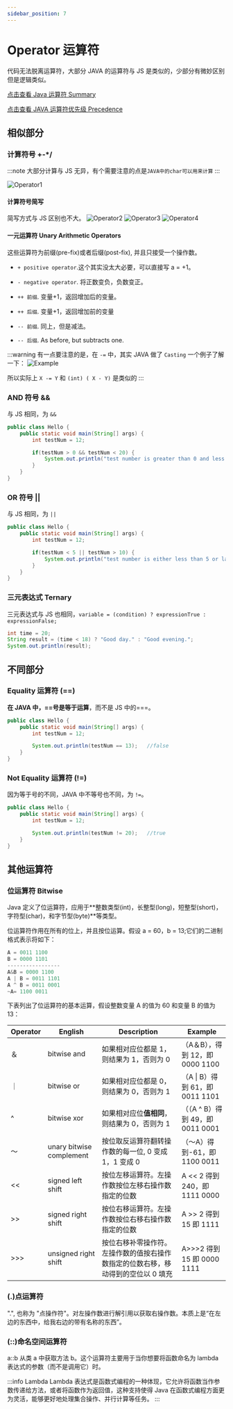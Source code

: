 ```yaml
---
sidebar_position: 7
---
```


# Operator 运算符

代码无法脱离运算符，大部分 JAVA 的运算符与 JS 是类似的，少部分有微妙区别但是逻辑类似。

[点击查看 Java 运算符 Summary](https://docs.oracle.com/javase/tutorial/java/nutsandbolts/opsummary.html)

[点击查看 JAVA 运算符优先级 Precedence](https://www.cs.bilkent.edu.tr/~guvenir/courses/CS101/op_precedence.html)

## 相似部分

### 计算符号 +-\*/

:::note
大部分计算与 JS 无异，有个需要注意的点是`JAVA中的char可以用来计算`
:::

![Operator1](../images/java-basic-operator-1.png)

#### 计算符号简写

简写方式与 JS 区别也不大。
![Operator2](../images/java-basic-operator-2.png)
![Operator3](../images/java-basic-operator-3.png)
![Operator4](../images/java-basic-operator-4.png)

#### 一元运算符 Unary Arithmetic Operators

这些运算符为前缀(pre-fix)或者后缀(post-fix), 并且只接受一个操作数。

- `+ positive operator`.这个其实没太大必要，可以直接写 a = +1。

- `- negative operator`. 将正数变负，负数变正。

- `++ 前缀`. 变量+1，返回增加后的变量。

- `++ 后缀`. 变量+1，返回增加前的变量

- `-- 前缀`. 同上，但是减法。

- `-- 后缀`. As before, but subtracts one.

:::warning
有一点要注意的是，在 `-=` 中，其实 JAVA 做了 `Casting`
一个例子了解一下：
![Example](../images/java-basic-operator-example1.png)

所以实际上 `X -= Y` 和 `(int) ( X - Y)` 是类似的
:::

### AND 符号 &&

与 JS 相同，为 `&&`

```java title="&&"
public class Hello {
    public static void main(String[] args) {
        int testNum = 12;

        if(testNum > 0 && testNum < 20) {
            System.out.println("test number is greater than 0 and less than 20!");
        }
    }
}
```

### OR 符号 ||

与 JS 相同，为 `||`

```java title="||"
public class Hello {
    public static void main(String[] args) {
        int testNum = 12;

        if(testNum < 5 || testNum > 10) {
            System.out.println("test number is either less than 5 or larger than 10!");
        }
    }
}
```

### 三元表达式 Ternary

三元表达式与 JS 也相同，`variable = (condition) ? expressionTrue :  expressionFalse;`

```java title="Ternary"
int time = 20;
String result = (time < 18) ? "Good day." : "Good evening.";
System.out.println(result);
```

## 不同部分

### Equality 运算符 (==)

**在 JAVA 中，==号是等于运算**，而不是 JS 中的===。

```java
public class Hello {
    public static void main(String[] args) {
        int testNum = 12;

        System.out.println(testNum == 13);   //false
    }
}
```

### Not Equality 运算符 (!=)

因为等于号的不同，JAVA 中不等号也不同，为 `!=`。

```java
public class Hello {
    public static void main(String[] args) {
        int testNum = 12;

        System.out.println(testNum != 20);   //true
    }
}
```

## 其他运算符

### 位运算符 Bitwise

Java 定义了位运算符，应用于**整数类型(int)，长整型(long)，短整型(short)，字符型(char)，和字节型(byte)**等类型。

位运算符作用在所有的位上，并且按位运算。假设 a = 60，b = 13;它们的二进制格式表示将如下：

```java
A = 0011 1100
B = 0000 1101
-----------------
A&B = 0000 1100
A | B = 0011 1101
A ^ B = 0011 0001
~A= 1100 0011
```

下表列出了位运算符的基本运算，假设整数变量 A 的值为 60 和变量 B 的值为 13：

| Operator | English                  | Description                                                                       | Example                          |
| -------- | ------------------------ | --------------------------------------------------------------------------------- | -------------------------------- |
| ＆       | bitwise and              | 如果相对应位都是 1，则结果为 1，否则为 0                                          | （A＆B），得到 12，即 0000 1100  |
| ｜       | bitwise or               | 如果相对应位都是 0，则结果为 0，否则为 1                                          | （A \| B）得到 61，即 0011 1101  |
| ^        | bitwise xor              | 如果相对应位**值相同**，则结果为 0，否则为 1                                      | （（A ^ B）得到 49，即 0011 0001 |
| 〜       | unary bitwise complement | 按位取反运算符翻转操作数的每一位, 0 变成 1，1 变成 0                              | （〜A）得到-61，即 1100 0011     |
| \<\<     | signed left shift        | 按位左移运算符。左操作数按位左移右操作数指定的位数                                | A \<\< 2 得到 240，即 1111 0000  |
| \>\>     | signed right shift       | 按位右移运算符。左操作数按位右移右操作数指定的位数                                | A \>\> 2 得到 15 即 1111         |
| \>\>\>   | unsigned right shift     | 按位右移补零操作符。左操作数的值按右操作数指定的位数右移，移动得到的空位以 0 填充 | A>>>2 得到 15 即 0000 1111       |

### (.)点运算符

".", 也称为 "点操作符"。对左操作数进行解引用以获取右操作数。本质上是“在左边的东西中，给我右边的带有名称的东西”。

### (::)命名空间运算符

a::b 从类 a 中获取方法 b。这个运算符主要用于当你想要将函数命名为 lambda 表达式的参数（而不是调用它）时。

:::info Lambda
Lambda 表达式是函数式编程的一种体现，它允许将函数当作参数传递给方法，或者将函数作为返回值，这种支持使得 Java 在函数式编程方面更为灵活，能够更好地处理集合操作、并行计算等任务。
:::
